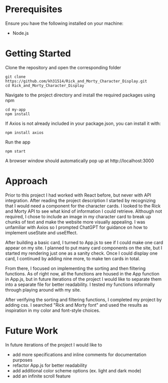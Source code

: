 # Prerequisites
Ensure you have the following installed on your machine:
* Node.js

# Getting Started
Clone the repository and open the corresponding folder
```
git clone https://github.com/kh31514/Rick_and_Morty_Character_Display.git
cd Rick_and_Morty_Character_Display
```
Navigate to the project directory and install the required packages using npm
```
cd my-app
npm install
```
If Axios is not already included in your package.json, you can install it with:
```
npm install axios
```
Run the app
```
npm start
```
A browser window should automatically pop up at http://localhost:3000

# Approach
Prior to this project I had worked with React before, but never with API integration. After reading the project description I started by recognizing that I would need a component for the character cards. I looked to the Rick and Morty API to see what kind of information I could retrieve. Although not required, I chose to include an image in my character card to break up chunks of text and make the website more visually appealing. I was unfamiliar with Axios so I prompted ChatGPT for guidance on how to implement useState and useEffect. 

After building a basic card, I turned to App.js to see if I could make one card appear on my site. I planned to put many card components on the site, but I started my rendering just one as a sanity check. Once I could display one card, I continued by adding nine more, to make ten cards in total.

From there, I focused on implementing the sorting and then filtering functions. As of right now, all the functions are housed in the App function in App.js, but in future iterations of the project I would like to separate them into a separate file for better readability. I tested my functions informally through playing around with my site.

After verifying the sorting and filtering functions, I completed my project by adding css. I searched "Rick and Morty font" and used the results as inspiration in my color and font-style choices.

# Future Work
In future iterations of the project I would like to
* add more specifications and inline comments for documentation purposes
* refactor App.js for better readability
* add additional color scheme options (ex. light and dark mode)
* add an infinite scroll feature
